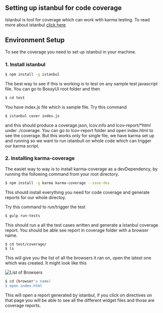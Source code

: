 ## Setting up istanbul for code coverage

Istanbul is tool for coverage which can work with karma testing. To read more about istanbul [click here](https://www.npmjs.com/package/istanbul)


## Environment Setup

To see the coverage you need to set up istanbul in your machine.

### 1. Install istanbul

```bash
$ npm install -g istanbul
```

The best way to see if this is working is to test on any sample test javascript file. You can go to BossyUI root folder and then

```bash
$ cd test
```

You have index.js file which is sample file. Try this command

```bash
$ istanbul cover index.js
```

and this should produce a coverage.json, lcov.info and lcov-report/*html under ./coverage. You can go to lcov-report folder and open index.html to see the coverage. But this works only for single file, we have karma set up and running so we want to run istanbull on whole code which can trigger our karma script.

### 2. Installing karma-coverage

The easiet way to way is to install karma-coverage as a devDependency, by running the following command from your root directory.

```bash
$ npm install -g karma karma-coverage --save-dev
```

This should install everything you need for code coverage and generate reports for our whole directoy.

Try this command to run/trigger the test

```bash
$ gulp run-tests
```

This should run a all the test cases written and generate a istanbul coverage report. You should be able see report in coverage folder with a browser name. 


```bash
$ cd test/coverage/
$ ls
```

This will give you the list of all the browsers it ran on, open the latest one which was created. It might look like this

![List of Browsers](/BossyUI/list_of_browsers.png "It shows the list of different browsers the test ran on")


```bash
$ cd (browser's name)
$ open index.html
```

This will open a report generated by istanbul, if you click on directives on that page you will be able to see all the different widget files and those are coverage reports.

